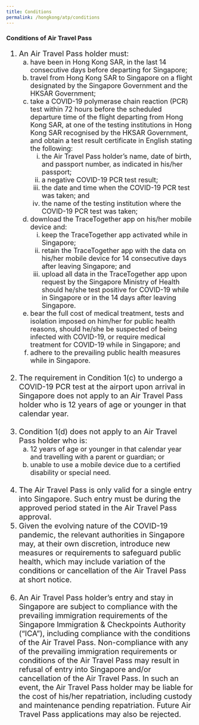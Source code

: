 ```yaml
---
title: Conditions
permalink: /hongkong/atp/conditions
---
```


### **Conditions of Air Travel Pass**

<ol style="font-size:20px;">
  <li style="font-size:20px; list-style-type:decimal;"> An Air Travel Pass holder must: 
     <ol style="font-size:18px; list-style-type:lower-alpha;">
  <li style="font-size:18px; list-style-type:lower-alpha;"> have been in Hong Kong SAR, in the last 14 consecutive days before departing for Singapore;</li>
        <li style="font-size:18px; list-style-type:lower-alpha;"> travel from Hong Kong SAR to Singapore on a flight designated by the Singapore Government and the HKSAR Government;</li>
       <li style="font-size:18px; list-style-type:lower-alpha;"> take a COVID-19 polymerase chain reaction (PCR) test within 72 hours before the scheduled departure time of the flight departing from Hong Kong SAR, at one of the testing institutions in Hong Kong SAR recognised by the HKSAR Government, and obtain a test result certificate in English stating the following:
        <ol style="font-size:18px; list-style-type:lower-roman;">
          <li style="font-size:18px; list-style-type:lower-roman;">the Air Travel Pass holder’s name, date of birth, and passport number, as indicated in his/her passport;</li>
           <li style="font-size:18px; list-style-type:lower-roman;">a negative COVID-19 PCR test result;</li>
          <li style="font-size:18px; list-style-type:lower-roman;">the date and time when the COVID-19 PCR test was taken; and</li>
             <li style="font-size:18px; list-style-type:lower-roman;">the name of the testing institution where the COVID-19 PCR test was taken;</li>
         </ol>   
       </li>
       <li style="font-size:18px; list-style-type:lower-alpha;"> download the TraceTogether app on his/her mobile device and:
        <ol style="font-size:18px; list-style-type:lower-roman;">
          <li style="font-size:18px; list-style-type:lower-roman;">keep the TraceTogether app activated while in Singapore;</li>
           <li style="font-size:18px; list-style-type:lower-roman;">retain the TraceTogether app with the data on his/her mobile device for 14 consecutive days after leaving Singapore; and</li>
          <li style="font-size:18px; list-style-type:lower-roman;">upload all data in the TraceTogether app upon request by the Singapore Ministry of Health should he/she test positive for COVID-19 while in Singapore or in the 14 days after leaving Singapore.</li>
         </ol>
       </li>
        <li style="font-size:18px; list-style-type:lower-alpha;"> bear the full cost of medical treatment, tests and isolation imposed on him/her for public health reasons, should he/she be suspected of being infected with COVID-19, or require medical treatment for COVID-19 while in Singapore; and</li>
       <li style="font-size:18px; list-style-type:lower-alpha;"> adhere to the prevailing public health measures while in Singapore.</li>
     </ol>
  </li>
  <br/>
    <li style="font-size:20px; list-style-type:decimal;"> The requirement in Condition 1(c) to undergo a COVID-19 PCR test at the airport upon arrival in Singapore does not apply to an Air Travel Pass holder who is 12 years of age or younger in that calendar year. </li>
  <br/>
   <li style="font-size:20px; list-style-type:decimal;"> Condition 1(d) does not apply to an Air Travel Pass holder who is:
  <ol style="font-size:18px; list-style-type:lower-alpha;">
  <li style="font-size:18px; list-style-type:lower-alpha;">12 years of age or younger in that calendar year and travelling with a parent or guardian; or</li>
    <li style="font-size:18px; list-style-type:lower-alpha;">unable to use a mobile device due to a certified disability or special need.</li>
    </ol>
  </li>
  <br/>
   <li style="font-size:20px; list-style-type:decimal;"> The Air Travel Pass is only valid for a single entry into Singapore. Such entry must be during the approved period stated in the Air Travel Pass approval. </li>
  <li style="font-size:20px; list-style-type:decimal;"> Given the evolving nature of the COVID-19 pandemic, the relevant authorities in Singapore may, at their own discretion, introduce new measures or requirements to safeguard public health, which may include variation of the conditions or cancellation of the Air Travel Pass at short notice.</li><br/>
   <li style="font-size:20px; list-style-type:decimal;"> An Air Travel Pass holder’s entry and stay in Singapore are subject to compliance with the prevailing immigration requirements of the Singapore Immigration & Checkpoints Authority (“ICA”), including compliance with the conditions of the Air Travel Pass. Non-compliance with any of the prevailing immigration requirements or conditions of the Air Travel Pass may result in refusal of entry into Singapore and/or cancellation of the Air Travel Pass. In such an event, the Air Travel Pass holder may be liable for the cost of his/her repatriation, including custody and maintenance pending repatriation. Future Air Travel Pass applications may also be rejected.</li>  
</ol>

